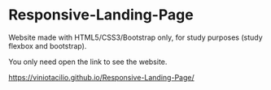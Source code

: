 # Responsive-Landing-Page
Website made with HTML5/CSS3/Bootstrap only, for study purposes (study flexbox and bootstrap).


You only need open the link to see the website.


https://viniotacilio.github.io/Responsive-Landing-Page/
